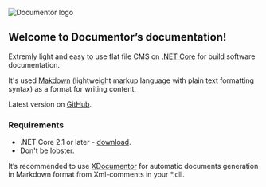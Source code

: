 ![Documentor logo](/demo/logo-full.png)

## Welcome to Documentor’s documentation!

Extremly light and easy to use flat file CMS on [.NET Core](https://www.microsoft.com/net/download/dotnet-core/2.1) for build software documentation. 

It's used [Makdown](https://www.markdownguide.org)  (lightweight markup language with plain text formatting syntax) as a format for writing content.

Latest version on [GitHub](https://github.com/askalione/documentor/releases/latest).

### Requirements

* .NET Core 2.1 or later - [download](https://www.microsoft.com/net/download/dotnet-core/2.1).
* Don't be lobster.

It’s recommended to use [XDocumentor](https://github.com/askalione/xdocumentor) for automatic documents generation in Markdown format from Xml-comments in your *.dll.


